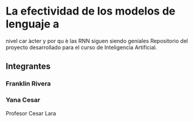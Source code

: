 # La efectividad de los modelos de lenguaje a
nivel car ́acter y por qu ́e las RNN siguen
siendo geniales
Repositorio del proyecto desarrollado para el curso de Inteligencia Artificial.

## Integrantes

### Franklin Rivera
### Yana Cesar 

Profesor Cesar Lara
